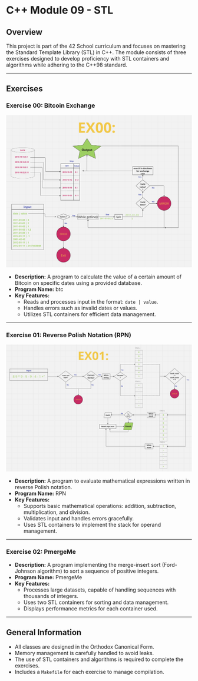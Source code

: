 # C++ Module 09 - STL

## Overview

This project is part of the 42 School curriculum and focuses on mastering the Standard Template Library (STL) in C++. The module consists of three exercises designed to develop proficiency with STL containers and algorithms while adhering to the C++98 standard.

---

## Exercises

### Exercise 00: Bitcoin Exchange
![ex00](https://github.com/roma-sh/CPP_Module_09/blob/master/img/ex00.png)
- **Description:** A program to calculate the value of a certain amount of Bitcoin on specific dates using a provided database.
- **Program Name:** btc
- **Key Features:**
  - Reads and processes input in the format: `date | value`.
  - Handles errors such as invalid dates or values.
  - Utilizes STL containers for efficient data management.

---

### Exercise 01: Reverse Polish Notation (RPN)
![ex01](https://github.com/roma-sh/CPP_Module_09/blob/master/img/ex01.png)
- **Description:** A program to evaluate mathematical expressions written in reverse Polish notation.
- **Program Name:** RPN
- **Key Features:**
  - Supports basic mathematical operations: addition, subtraction, multiplication, and division.
  - Validates input and handles errors gracefully.
  - Uses STL containers to implement the stack for operand management.

---

### Exercise 02: PmergeMe
- **Description:** A program implementing the merge-insert sort (Ford-Johnson algorithm) to sort a sequence of positive integers.
- **Program Name:** PmergeMe
- **Key Features:**
  - Processes large datasets, capable of handling sequences with thousands of integers.
  - Uses two STL containers for sorting and data management.
  - Displays performance metrics for each container used.

---

## General Information
- All classes are designed in the Orthodox Canonical Form.
- Memory management is carefully handled to avoid leaks.
- The use of STL containers and algorithms is required to complete the exercises.
- Includes a `Makefile` for each exercise to manage compilation.
